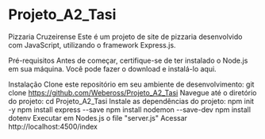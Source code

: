 # Projeto_A2_Tasi

Pizzaria Cruzeirense Este é um projeto de site de pizzaria desenvolvido com JavaScript, utilizando o framework Express.js.

Pré-requisitos Antes de começar, certifique-se de ter instalado o Node.js em sua máquina. Você pode fazer o download e instalá-lo aqui.

Instalação Clone este repositório em seu ambiente de desenvolvimento: git clone https://github.com/Webeross/Projeto_A2_Tasi Navegue até o diretório do projeto: cd Projeto_A2_Tasi Instale as dependências do projeto: npm init -y npm install express --save npm install nodemon --save-dev npm install dotenv Executar em Nodes.js o file "server.js" Acessar http://localhost:4500/index

